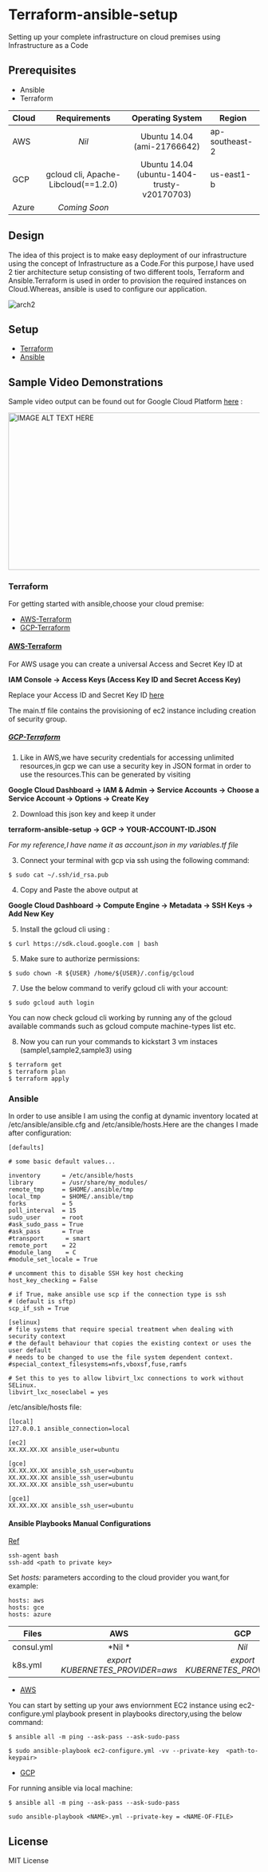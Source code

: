 # Terraform-ansible-setup
Setting up your complete infrastructure on cloud premises using Infrastructure as a Code

## Prerequisites

* Ansible
* Terraform

| Cloud         | Requirements                                  | Operating System                           |    Region      |
| ------------- |:---------------------------------------------:|:------------------------------------------:|----------------|
| AWS           | *Nil*                                         | Ubuntu 14.04 (ami-21766642)                | ap-southeast-2 |
| GCP           | gcloud cli, Apache-Libcloud(==1.2.0)          | Ubuntu 14.04 (ubuntu-1404-trusty-v20170703)| us-east1-b     |
| Azure         | *Coming Soon*                                 |                                            |                |

## Design

The idea of this project is to make easy deployment of our infrastructure using the concept of Infrastructure as a Code.For this purpose,I have used 2 tier architecture setup consisting of two different tools, Terraform and Ansible.Terraform is used in order to provision the required instances on Cloud.Whereas, ansible is used to configure our application.

![arch2](https://user-images.githubusercontent.com/8342133/28283464-6c37d870-6b4b-11e7-9cf0-ac46aed9c594.png)


## Setup

* [Terraform](#terraform)
* [Ansible](#ansible)

## Sample Video Demonstrations

Sample video output can be found out for Google Cloud Platform [here](https://youtu.be/EE1Z_9F98vU) :

<a href="http://www.youtube.com/watch?feature=player_embedded&v=EE1Z_9F98vU" target="_blank"><img src="http://img.youtube.com/vi/EE1Z_9F98vU/0.jpg" alt="IMAGE ALT TEXT HERE" width="560" height="315" /></a>

### Terraform

For getting started with ansible,choose your cloud premise:

* [AWS-Terraform](#aws-terraform)
* [GCP-Terraform](#gcp-terraform)



 #### [AWS-Terraform](#aws-terraform)

For AWS usage you can create a universal Access and Secret Key ID at

**IAM Console -> Access Keys (Access Key ID and Secret Access Key)**

Replace your Access ID and Secret Key ID [here](https://github.com/ramitsurana/terraform-ansible-setup/blob/master/terraform/aws/variables.tf)

The main.tf file contains the provisioning of ec2 instance including creation of security group.

 ##### [GCP-Terraform](#gcp-terraform)

1. Like in AWS,we have security credentials for accessing unlimited resources,in gcp we can use a security key in JSON format in order to use the resources.This can be generated by visiting 

**Google Cloud Dashboard -> IAM & Admin -> Service Accounts -> Choose a Service Account -> Options -> Create Key**

2. Download this json key and keep it under 

**terraform-ansible-setup -> GCP -> YOUR-ACCOUNT-ID.JSON**

*For my reference,I have name it as account.json in my variables.tf file*
 
3. Connect your terminal with gcp via ssh using the following command:

````
$ sudo cat ~/.ssh/id_rsa.pub
````
4. Copy and Paste the above output at 

**Google Cloud Dashboard -> Compute Engine -> Metadata -> SSH Keys -> Add New Key**

5. Install the gcloud cli using :

````
$ curl https://sdk.cloud.google.com | bash
````

5. Make sure to authorize permissions:

````
$ sudo chown -R ${USER} /home/${USER}/.config/gcloud
````

7. Use the below command to verify gcloud cli with your account:

````
$ sudo gcloud auth login
````
You can now check gcloud cli working by running any of the gcloud available commands such as gcloud compute machine-types list etc.

8. Now you can run your commands to kickstart 3 vm instaces (sample1,sample2,sample3) using 

````
$ terraform get
$ terraform plan
$ terraform apply
````

### Ansible

In order to use ansible I am using the config at dynamic inventory located at /etc/ansible/ansible.cfg and /etc/ansible/hosts.Here are the changes I made after configuration:

````
[defaults]

# some basic default values...

inventory      = /etc/ansible/hosts
library        = /usr/share/my_modules/
remote_tmp     = $HOME/.ansible/tmp
local_tmp      = $HOME/.ansible/tmp
forks          = 5
poll_interval  = 15
sudo_user      = root
#ask_sudo_pass = True
#ask_pass      = True
#transport      = smart
remote_port    = 22
#module_lang    = C
#module_set_locale = True

# uncomment this to disable SSH key host checking
host_key_checking = False

# if True, make ansible use scp if the connection type is ssh
# (default is sftp)
scp_if_ssh = True

[selinux]
# file systems that require special treatment when dealing with security context
# the default behaviour that copies the existing context or uses the user default
# needs to be changed to use the file system dependent context.
#special_context_filesystems=nfs,vboxsf,fuse,ramfs

# Set this to yes to allow libvirt_lxc connections to work without SELinux.
libvirt_lxc_noseclabel = yes
````

/etc/ansible/hosts file:

````
[local]
127.0.0.1 ansible_connection=local

[ec2]
XX.XX.XX.XX ansible_user=ubuntu

[gce]
XX.XX.XX.XX ansible_ssh_user=ubuntu
XX.XX.XX.XX ansible_ssh_user=ubuntu
XX.XX.XX.XX ansible_ssh_user=ubuntu

[gce1]
XX.XX.XX.XX ansible_ssh_user=ubuntu
````
#### Ansible Playbooks Manual Configurations

[Ref](https://github.com/ansible/ansible/issues/19584) 

````
ssh-agent bash
ssh-add <path to private key>
````

Set *hosts:* parameters according to the cloud provider you want,for example:

````
hosts: aws
hosts: gce
hosts: azure
````

| Files         | AWS                               | GCP                                        |    Azure                                |
| ------------- |:---------------------------------:|:------------------------------------------:|-----------------------------------------|
| consul.yml    | *Nil     *                        | *Nil*                                      |  *Nil*                                  |
| k8s.yml       | *export KUBERNETES_PROVIDER=aws*  | *export KUBERNETES_PROVIDER=gce*           | *export KUBERNETES_PROVIDER=azure*      |

  * [AWS](aws)
  
  You can start by setting up your aws enviornment EC2 instance using ec2-configure.yml playbook present in playbooks directory,using the below command:

```` 
$ ansible all -m ping --ask-pass --ask-sudo-pass
````
  
````
$ sudo ansible-playbook ec2-configure.yml -vv --private-key  <path-to-keypair>
````
  
  * [GCP](gcp)

For running ansible via local machine:

```` 
$ ansible all -m ping --ask-pass --ask-sudo-pass
````

````
sudo ansible-playbook <NAME>.yml --private-key = <NAME-OF-FILE>
````
## License

MIT License
